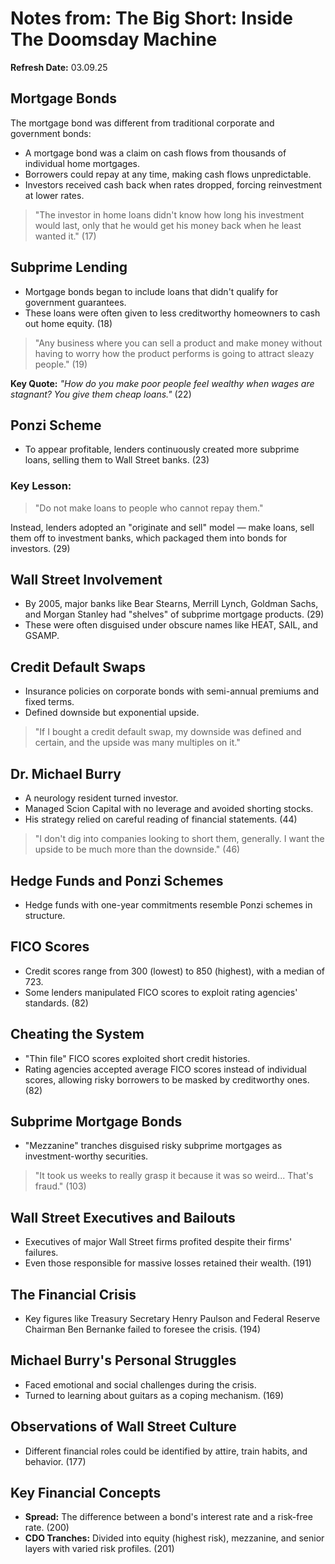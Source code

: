 # Notes from: The Big Short: Inside The Doomsday Machine

**Refresh Date:** 03.09.25

## Mortgage Bonds
The mortgage bond was different from traditional corporate and government bonds:
- A mortgage bond was a claim on cash flows from thousands of individual home mortgages.
- Borrowers could repay at any time, making cash flows unpredictable.
- Investors received cash back when rates dropped, forcing reinvestment at lower rates.

> "The investor in home loans didn't know how long his investment would last, only that he would get his money back when he least wanted it." (17)

## Subprime Lending
- Mortgage bonds began to include loans that didn't qualify for government guarantees.
- These loans were often given to less creditworthy homeowners to cash out home equity. (18)

> "Any business where you can sell a product and make money without having to worry how the product performs is going to attract sleazy people." (19)

**Key Quote:** *"How do you make poor people feel wealthy when wages are stagnant? You give them cheap loans."* (22)

## Ponzi Scheme
- To appear profitable, lenders continuously created more subprime loans, selling them to Wall Street banks. (23)

### Key Lesson:
> "Do not make loans to people who cannot repay them."

Instead, lenders adopted an "originate and sell" model — make loans, sell them off to investment banks, which packaged them into bonds for investors. (29)

## Wall Street Involvement
- By 2005, major banks like Bear Stearns, Merrill Lynch, Goldman Sachs, and Morgan Stanley had "shelves" of subprime mortgage products. (29)
- These were often disguised under obscure names like HEAT, SAIL, and GSAMP.

## Credit Default Swaps
- Insurance policies on corporate bonds with semi-annual premiums and fixed terms.
- Defined downside but exponential upside.

> "If I bought a credit default swap, my downside was defined and certain, and the upside was many multiples on it."

## Dr. Michael Burry
- A neurology resident turned investor.
- Managed Scion Capital with no leverage and avoided shorting stocks.
- His strategy relied on careful reading of financial statements. (44)

> "I don't dig into companies looking to short them, generally. I want the upside to be much more than the downside." (46)

## Hedge Funds and Ponzi Schemes
- Hedge funds with one-year commitments resemble Ponzi schemes in structure.

## FICO Scores
- Credit scores range from 300 (lowest) to 850 (highest), with a median of 723.
- Some lenders manipulated FICO scores to exploit rating agencies' standards. (82)

## Cheating the System
- "Thin file" FICO scores exploited short credit histories.
- Rating agencies accepted average FICO scores instead of individual scores, allowing risky borrowers to be masked by creditworthy ones. (82)

## Subprime Mortgage Bonds
- "Mezzanine" tranches disguised risky subprime mortgages as investment-worthy securities.

> "It took us weeks to really grasp it because it was so weird... That's fraud." (103)

## Wall Street Executives and Bailouts
- Executives of major Wall Street firms profited despite their firms' failures.
- Even those responsible for massive losses retained their wealth. (191)

## The Financial Crisis
- Key figures like Treasury Secretary Henry Paulson and Federal Reserve Chairman Ben Bernanke failed to foresee the crisis. (194)

## Michael Burry's Personal Struggles
- Faced emotional and social challenges during the crisis.
- Turned to learning about guitars as a coping mechanism. (169)

## Observations of Wall Street Culture
- Different financial roles could be identified by attire, train habits, and behavior. (177)

## Key Financial Concepts
- **Spread:** The difference between a bond's interest rate and a risk-free rate. (200)
- **CDO Tranches:** Divided into equity (highest risk), mezzanine, and senior layers with varied risk profiles. (201)


